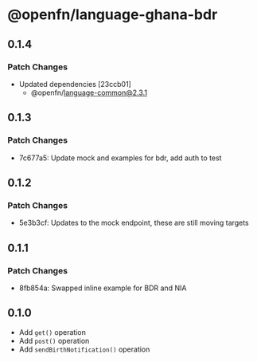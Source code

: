 # @openfn/language-ghana-bdr

## 0.1.4

### Patch Changes

- Updated dependencies [23ccb01]
  - @openfn/language-common@2.3.1

## 0.1.3

### Patch Changes

- 7c677a5: Update mock and examples for bdr, add auth to test

## 0.1.2

### Patch Changes

- 5e3b3cf: Updates to the mock endpoint, these are still moving targets

## 0.1.1

### Patch Changes

- 8fb854a: Swapped inline example for BDR and NIA

## 0.1.0

- Add `get()` operation
- Add `post()` operation
- Add `sendBirthNotification()` operation

